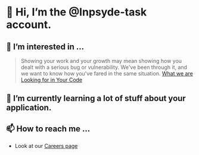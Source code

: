# 👋 Hi, I’m the @Inpsyde-task account.

## 👀 I’m interested in ...
> Showing your work and your growth may mean showing how you dealt with a serious bug or vulnerability. 
> We've been through it, and we want to know how you've fared in the same situation.
[What we are Looking for in Your Code](https://poststatus.com/what-agencies-are-looking-for-in-your-code/)

## 🌱 I’m currently learning a lot of stuff about your application.

## 📫 How to reach me ...
* Look at our [Careers page](https://inpsyde.com/en/career/)
